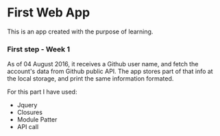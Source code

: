 # First Web App

This is an app created with the purpose of learning.

### First step - Week 1

As of 04 August 2016, it receives a Github user name, and fetch the account's data from Github public API. The app stores part of that info at the local storage, and print the same information formated.

For this part I have used:  
* Jquery
* Closures
* Module Patter
* API call

